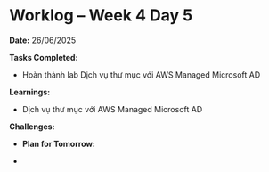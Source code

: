 # Worklog – Week 4 Day 5

**Date:** 26/06/2025

**Tasks Completed:**

- Hoàn thành lab Dịch vụ thư mục với AWS Managed Microsoft AD

**Learnings:**

- Dịch vụ thư mục với AWS Managed Microsoft AD

**Challenges:**

- **Plan for Tomorrow:**

-
